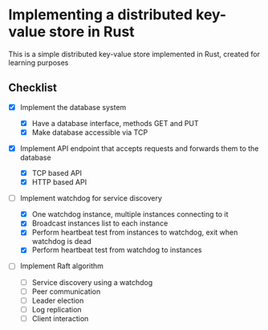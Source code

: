 # Implementing a distributed key-value store in Rust

This is a simple distributed key-value store implemented in Rust, created for learning purposes

## Checklist

- [x] Implement the database system

  - [x] Have a database interface, methods GET and PUT
  - [x] Make database accessible via TCP

- [x] Implement API endpoint that accepts requests and forwards them to the database

  - [x] TCP based API
  - [x] HTTP based API

- [ ] Implement watchdog for service discovery

  - [x] One watchdog instance, multiple instances connecting to it
  - [x] Broadcast instances list to each instance
  - [x] Perform heartbeat test from instances to watchdog, exit when watchdog is dead
  - [x] Perform heartbeat test from watchdog to instances

- [ ] Implement Raft algorithm
  - [ ] Service discovery using a watchdog
  - [ ] Peer communication
  - [ ] Leader election
  - [ ] Log replication
  - [ ] Client interaction
